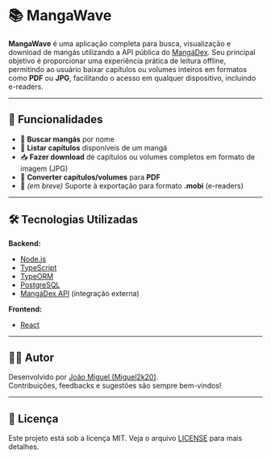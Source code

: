 # 📚 MangaWave

**MangaWave** é uma aplicação completa para busca, visualização e download de mangás utilizando a API pública do [MangáDex](https://api.mangadex.org). Seu principal objetivo é proporcionar uma experiência prática de leitura offline, permitindo ao usuário baixar capítulos ou volumes inteiros em formatos como **PDF** ou **JPG**, facilitando o acesso em qualquer dispositivo, incluindo e-readers.

---

## 🚀 Funcionalidades

- 🔎 **Buscar mangás** por nome
- 📄 **Listar capítulos** disponíveis de um mangá
- 📥 **Fazer download** de capítulos ou volumes completos em formato de imagem (JPG)
- 🧾 **Converter capítulos/volumes** para **PDF**
- 📱 *(em breve)* Suporte à exportação para formato **.mobi** (e-readers)

---

## 🛠 Tecnologias Utilizadas

**Backend:**
- [Node.js](https://nodejs.org/)
- [TypeScript](https://www.typescriptlang.org/)
- [TypeORM](https://typeorm.io/)
- [PostgreSQL](https://www.postgresql.org/)
- [MangáDex API](https://api.mangadex.org) (integração externa)

**Frontend:**
- [React](https://reactjs.org/)

---

## 👨‍💻 Autor

Desenvolvido por [João Miguel (Miguel2k20)](https://github.com/Miguel2k20).  
Contribuições, feedbacks e sugestões são sempre bem-vindos!

---

## 📄 Licença

Este projeto está sob a licença MIT. Veja o arquivo [LICENSE](./LICENSE) para mais detalhes.
